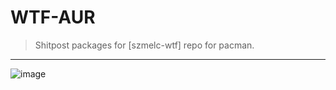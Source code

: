 # WTF-AUR
> Shitpost packages for [szmelc-wtf] repo for pacman.

--- 

![image](https://github.com/user-attachments/assets/d169adab-c818-4888-91a1-c9261de22799)
